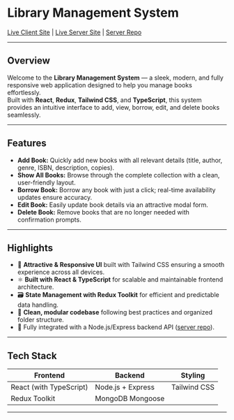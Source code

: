 # Library Management System

[Live Client Site](https://library-management-system-client-five.vercel.app/) | [Live Server Site](https://library-management-server-main.vercel.app/) | [Server Repo](https://github.com/AnikHaque/Library-Management-System-Server)

---

## Overview

Welcome to the **Library Management System** — a sleek, modern, and fully responsive web application designed to help you manage books effortlessly.  
Built with **React**, **Redux**, **Tailwind CSS**, and **TypeScript**, this system provides an intuitive interface to add, view, borrow, edit, and delete books seamlessly.

---

## Features

- **Add Book:** Quickly add new books with all relevant details (title, author, genre, ISBN, description, copies).
- **Show All Books:** Browse through the complete collection with a clean, user-friendly layout.
- **Borrow Book:** Borrow any book with just a click; real-time availability updates ensure accuracy.
- **Edit Book:** Easily update book details via an attractive modal form.
- **Delete Book:** Remove books that are no longer needed with confirmation prompts.

---

## Highlights

- 🎨 **Attractive & Responsive UI** built with Tailwind CSS ensuring a smooth experience across all devices.
- ⚛️ **Built with React & TypeScript** for scalable and maintainable frontend architecture.
- 🗃️ **State Management with Redux Toolkit** for efficient and predictable data handling.
- 🧹 **Clean, modular codebase** following best practices and organized folder structure.
- 🔗 Fully integrated with a Node.js/Express backend API ([server repo](https://github.com/AnikHaque/Library-Management-System-Server)).

---

## Tech Stack

| Frontend                | Backend           | Styling      |
| ----------------------- | ----------------- | ------------ |
| React (with TypeScript) | Node.js + Express | Tailwind CSS |
| Redux Toolkit           | MongoDB Mongoose  |              |

---
